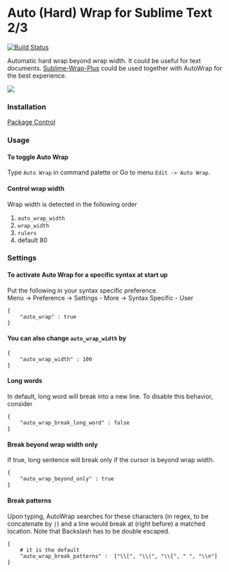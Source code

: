 Auto (Hard) Wrap for Sublime Text 2/3
====================
[![Build Status](https://travis-ci.org/randy3k/AutoWrap.svg?branch=master)](https://travis-ci.org/randy3k/AutoWrap)

Automatic hard wrap beyond wrap width.  It could be useful for text documents. [Sublime-Wrap-Plus](https://github.com/ehuss/Sublime-Wrap-Plus) could be used together with AutoWrap for the best experience.

![](https://raw.githubusercontent.com/randy3k/AutoWrap/master/demo.gif)

### Installation
[Package Control](http://wbond.net/sublime_packages/package_control)


### Usage

#### To toggle Auto Wrap
Type `Auto Wrap` in command palette or Go to menu `Edit -> Auto Wrap`.

#### Control wrap width

Wrap width is detected in the following order

1. `auto_wrap_width`
2. `wrap_width`
3. `rulers`
4. default 80

### Settings

#### To activate Auto Wrap for a specific syntax at start up

Put the following in your syntax specific preference.<br>
Menu -> Preference -> Settings - More -> Syntax Specific - User

    {
        "auto_wrap" : true
    }

#### You can also change `auto_wrap_width` by

    {
        "auto_wrap_width" : 100
    }

#### Long words

In default, long word will break into a new line.
To disable this behavior, consider

    {
        "auto_wrap_break_long_word" : false
    }

#### Break beyond wrap width only

If true, long sentence will break only if the cursor is beyond wrap width.

    {
        "auto_wrap_beyond_only" : true
    }

#### Break patterns

Upon typing, AutoWrap searches for these characters (in regex, to be concatenate by `|`) and a line would break at (right before) a matched location. Note that Backslash has to be double escaped.

    {
        # it is the default
        "auto_wrap_break_patterns" :  ["\\[", "\\(", "\\{", " ", "\\n"]
    }

